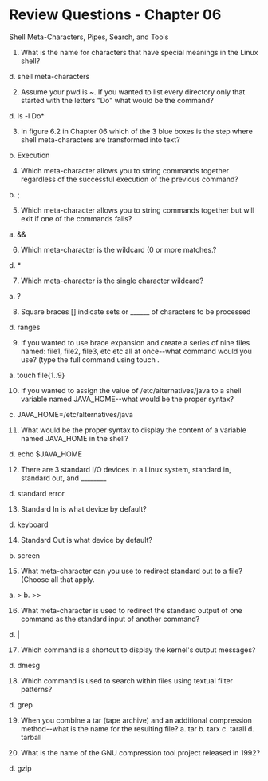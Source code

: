 # Review Questions - Chapter 06

Shell Meta-Characters, Pipes, Search, and Tools

1. What is the name for characters that have special meanings in the Linux shell?

d. shell meta-characters

2. Assume your pwd is ~. If you wanted to list every directory only that started with the letters "Do" what would be the command?

d. ls -l Do*

3. In figure 6.2 in Chapter 06 which of the 3 blue boxes is the step where shell meta-characters are transformed into text?

b. Execution


4. Which meta-character allows you to string commands together regardless of the successful execution of the previous command?

b. ;


5. Which meta-character allows you to string commands together but will exit if one of the commands fails?

a. &&


6. Which meta-character is the wildcard (0 or more matches.?

d. \*

7. Which meta-character is the single character wildcard?

a. ?


8. Square braces [] indicate sets or ______ of characters to be processed

d. ranges

9. If you wanted to use brace expansion and create a series of nine files named: file1, file2, file3, etc etc all at once--what command would you use?  (type the full command using touch .

a. touch file{1..9}

10. If you wanted to assign the value of /etc/alternatives/java to a shell variable named JAVA_HOME--what would be the proper syntax?

c. JAVA_HOME=/etc/alternatives/java


11. What would be the proper syntax to display the content of a variable named JAVA_HOME in the shell?

d. echo $JAVA_HOME

12. There are 3 standard I/O devices in a Linux system, standard in, standard out, and ________

d. standard error

13. Standard In is what device by default?

d. keyboard

14. Standard Out is what device by default?

b.  screen


15. What meta-character can you use to redirect standard out to a file? (Choose all that apply.

a. \>
b. \>\>


16. What meta-character is used to redirect the standard output of one command as the standard input of another command?

d. \|

17. Which command is a shortcut to display the kernel's output messages?

d. dmesg

18. Which command is used to search within files using textual filter patterns?

d. grep

19. When you combine a tar (tape archive) and an additional compression method--what is the name for the resulting file?
a. tar
b. tarx
c. tarall
d. tarball

20. What is the name of the GNU compression tool project released in 1992?

d. gzip
